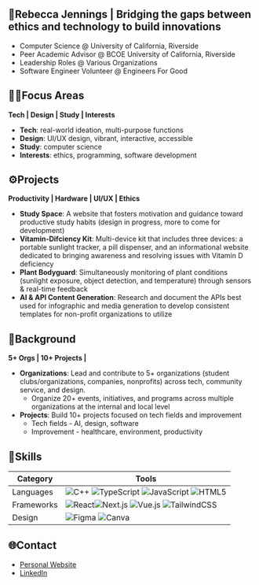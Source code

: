 ## 💜Rebecca Jennings | Bridging the gaps between ethics and technology to build innovations
- Computer Science @ University of California, Riverside
- Peer Academic Advisor @ BCOE University of California, Riverside
- Leadership Roles @ Various Organizations
- Software Engineer Volunteer @ Engineers For Good

## 👩‍💻Focus Areas
**Tech | Design | Study | Interests**
- **Tech**: real-world ideation, multi-purpose functions
- **Design**: UI/UX design, vibrant, interactive, accessible
- **Study**: computer science
- **Interests**: ethics, programming, software development

## ⚙️Projects
**Productivity | Hardware | UI/UX | Ethics**
- **Study Space**: A website that fosters motivation and guidance toward productive study habits (design in progress, more to come for development)
- **Vitamin-Difciency Kit**: Multi-device kit that includes three devices: a portable sunlight tracker, a pill dispenser, and an informational website dedicated to bringing awareness and resolving issues with Vitamin D deficiency
- **Plant Bodyguard**: Simultaneously monitoring of plant conditions (sunlight exposure, object detection, and temperature) through sensors & real-time feedback
- **AI & API Content Generation**: Research and document the APIs best used for infographic and media generation to develop consistent templates for non-profit organizations to utilize

## 📝Background
**5+ Orgs | 10+ Projects |**
- **Organizations**: Lead and contribute to 5+ organizations (student clubs/organizations, companies, nonprofits) across tech, community service, and design.
  - Organize 20+ events, initiatives, and programs across multiple organizations at the internal and local level
- **Projects**: Build 10+ projects focused on tech fields and improvement
  - Tech fields - AI, design, software
  - Improvement - healthcare, environment, productivity

## 🌟Skills
| Category | Tools |
| --------------------------------------------------------------------------------- | --------------------------------------------------------------------------------- |
| Languages  | ![C++](https://img.shields.io/badge/C%2B%2B-00599C?style=for-the-badge&logo=c%2B%2B&logoColor=white) ![TypeScript](https://img.shields.io/badge/typescript-%23407ACC.svg?style=for-the-badge&logo=typescript&logoColor=white) ![JavaScript](https://img.shields.io/badge/javascript-%23323330.svg?style=for-the-badge&logo=javascript&logoColor=%23F7DF1E) ![HTML5](https://img.shields.io/badge/html5-%23E34F26.svg?style=for-the-badge&logo=html5&logoColor=white) |
| Frameworks  | ![React](https://img.shields.io/badge/react-%2320232a.svg?style=for-the-badge&logo=react&logoColor=%2361DAFB)![Next.js](https://img.shields.io/badge/next.js-000000?style=for-the-badge&logo=nextdotjs&logoColor=white) ![Vue.js](https://img.shields.io/badge/vuejs-35495E?style=for-the-badge&logo=vuedotjs&logoColor=4FC08D) ![TailwindCSS](https://img.shields.io/badge/tailwindcss-%2338B2AC.svg?style=for-the-badge&logo=tailwind-css&logoColor=white) |
| Design  | ![Figma](https://img.shields.io/badge/figma-%23F24E1E.svg?style=for-the-badge&logo=figma&logoColor=white) ![Canva](https://img.shields.io/badge/Canva-%2300C4CC.svg?style=for-the-badge&logo=Canva&logoColor=white) |

## 🌐Contact
- [Personal Website](https://rebecca-j7.github.io/Rebecca-Portfolio/)
- [LinkedIn](https://www.linkedin.com/in/rebecca-jennings-246a652a1/)

<!---
Rebecca-J7/Rebecca-J7 is a ✨ special ✨ repository because its `README.md` (this file) appears on your GitHub profile.
You can click the Preview link to take a look at your changes.
--->
